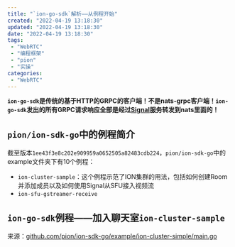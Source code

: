 ```yaml
---
title: "`ion-go-sdk`解析——从例程开始"
created: "2022-04-19 13:18:30"
updated: "2022-04-19 13:18:30"
date: "2022-04-19 13:18:30"
tags: 
 - "WebRTC"
 - "编程框架"
 - "pion"
 - "实操"
categories: 
 - "WebRTC"
---
```


**`ion-go-sdk`是传统的基于HTTP的GRPC的客户端！不是nats-grpc客户端！`ion-go-sdk`发出的所有GRPC请求响应全部是经过[Signal](ion-signal.md)服务转发到nats里面的！**

## `pion/ion-sdk-go`中的例程简介

截至版本`1ee43f3e8c202e909959a0652505a82483cdb224`，`pion/ion-sdk-go`中的example文件夹下有10个例程：
* `ion-cluster-sample`：这个例程示范了ION集群的用法，包括如何创建Room并添加成员以及如何使用Signal从SFU接入视频流
* `ion-sfu-gstreamer-receive`

## `ion-go-sdk`例程——加入聊天室`ion-cluster-sample`

来源：[github.com/pion/ion-sdk-go/example/ion-cluster-simple/main.go](https://github.com/pion/ion-sdk-go/blob/c7ea02d7059b062806d3873eec2cc1ef6d8e1267/example/ion-cluster-simple/main.go)
